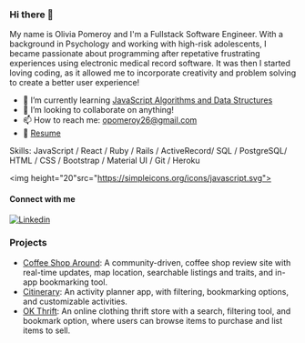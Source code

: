 ### Hi there 👋

My name is Olivia Pomeroy and I'm a Fullstack Software Engineer. With a background in Psychology and working with high-risk adolescents, I became passionate about programming after repetative frustrating experiences using electronic medical record software. It was then I started loving coding, as it allowed me to incorporate creativity and problem solving to create a better user experience!

<!--
**opomeroy26/opomeroy26** is a ✨ _special_ ✨ repository because its `README.md` (this file) appears on your GitHub profile.
-->

- 🌱 I’m currently learning [JavaScript Algorithms and Data Structures](https://www.udemy.com/course/js-algorithms-and-data-structures-masterclass/)
- 👯 I’m looking to collaborate on anything!
- 📫 How to reach me: opomeroy26@gmail.com
- 📝 [Resume](https://github.com/opomeroy26/opomeroy26/files/8781384/Olivia.Pomeroy.s.Resume.3.docx)


Skills: JavaScript / React / Ruby / Rails / ActiveRecord/ SQL / PostgreSQL/ HTML / CSS / Bootstrap / Material UI / Git / Heroku 

<img height="20"src="https://simpleicons.org/icons/javascript.svg">


#### Connect with me
<a href="https://www.linkedin.com/in/olivia-pomeroy/">
  <img
    alt="Linkedin"
    src="https://img.shields.io/badge/LinkedIn-0077B5?style=for-the-badge&logo=linkedin&logoColor=white"
  />
</a>

### Projects
- [Coffee Shop Around](https://github.com/opomeroy26/Coffee-Shop-Around): A community-driven, coffee shop review site with real-time updates, map location, searchable listings and traits, and in-app bookmarking tool.
- [Citinerary](https://github.com/opomeroy26/Citinerary): An activity planner app, with filtering, bookmarking options, and customizable activities. 
- [OK Thrift](https://github.com/opomeroy26/OK-Thrift): An online clothing thrift store with a search, filtering tool, and bookmark option, where users can browse items to purchase and list items to sell. 
